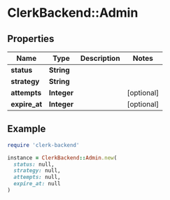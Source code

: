 # ClerkBackend::Admin

## Properties

| Name | Type | Description | Notes |
| ---- | ---- | ----------- | ----- |
| **status** | **String** |  |  |
| **strategy** | **String** |  |  |
| **attempts** | **Integer** |  | [optional] |
| **expire_at** | **Integer** |  | [optional] |

## Example

```ruby
require 'clerk-backend'

instance = ClerkBackend::Admin.new(
  status: null,
  strategy: null,
  attempts: null,
  expire_at: null
)
```

